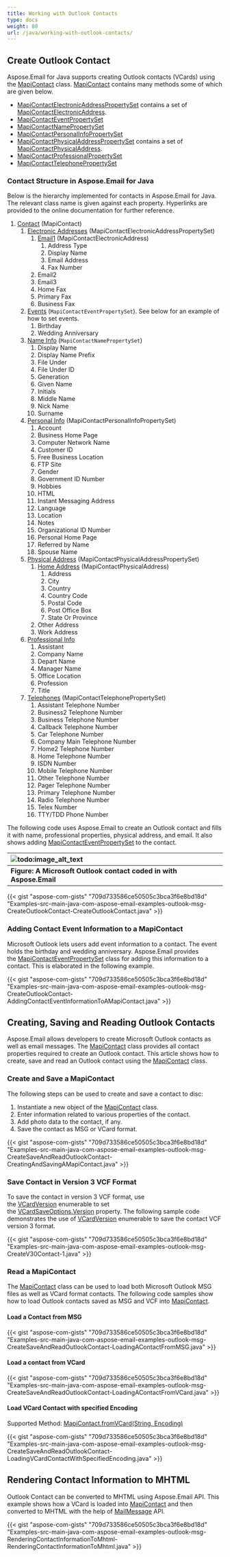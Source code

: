 ```yaml
---
title: Working with Outlook Contacts
type: docs
weight: 80
url: /java/working-with-outlook-contacts/
---
```


## **Create Outlook Contact**

Aspose.Email for Java supports creating Outlook contacts (VCards) using the [MapiContact](https://reference.aspose.com/email/java/com.aspose.email/mapicontact/) class. [MapiContact](https://reference.aspose.com/email/java/com.aspose.email/mapicontact/) contains many methods some of which are given below.

- [MapiContactElectronicAddressPropertySet](https://reference.aspose.com/email/java/com.aspose.email/mapicontactelectronicaddresspropertyset/#MapiContactElectronicAddressPropertySet--) contains a set of [MapiContactElectronicAddress](https://reference.aspose.com/email/java/com.aspose.email/mapicontactelectronicaddress/).
- [MapiContactEventPropertySet](https://reference.aspose.com/email/java/com.aspose.email/mapicontacteventpropertyset/#MapiContactEventPropertySet--)
- [MapiContactNamePropertySet](https://reference.aspose.com/email/java/com.aspose.email/mapicontactnamepropertyset/#MapiContactNamePropertySet--)
- [MapiContactPersonalInfoPropertySet](https://reference.aspose.com/email/java/com.aspose.email/mapicontactpersonalinfopropertyset/#MapiContactPersonalInfoPropertySet--)
- [MapiContactPhysicalAddressPropertySet](https://reference.aspose.com/email/java/com.aspose.email/mapicontactphysicaladdresspropertyset/#MapiContactPhysicalAddressPropertySet--) contains a set of [MapiContactPhysicalAddress](https://reference.aspose.com/email/java/com.aspose.email/mapicontactphysicaladdress/#MapiContactPhysicalAddress--).
- [MapiContactProfessionalPropertySet](https://reference.aspose.com/email/java/com.aspose.email/mapicontactprofessionalpropertyset/#MapiContactProfessionalPropertySet--)
- [MapiContactTelephonePropertySet](https://reference.aspose.com/email/java/com.aspose.email/mapicontacttelephonepropertyset/#MapiContactTelephonePropertySet--)
  
### **Contact Structure in Aspose.Email for Java**

Below is the hierarchy implemented for contacts in Aspose.Email for Java. The relevant class name is given against each property. Hyperlinks are provided to the online documentation for further reference.

1. [Contact](https://reference.aspose.com/email/java/com.aspose.email/mapicontact/) (MapiContact)
   1. [Electronic Addresses](https://reference.aspose.com/email/java/com.aspose.email/mapicontactelectronicaddresspropertyset/#MapiContactElectronicAddressPropertySet--) (MapiContactElectronicAddressPropertySet)
      1. [Email1](https://reference.aspose.com/email/java/com.aspose.email/mapicontactelectronicaddress/) (MapiContactElectronicAddress)
         1. Address Type
         1. Display Name
         1. Email Address
         1. Fax Number
      1. Email2
      1. Email3
      1. Home Fax
      1. Primary Fax
      1. Business Fax
   1. [Events](https://reference.aspose.com/email/java/com.aspose.email/mapicontacteventpropertyset/#MapiContactEventPropertySet--) (`MapiContactEventPropertySet`). See below for an example of how to set events.
      1. Birthday
      1. Wedding Anniversary
   1. [Name Info](https://reference.aspose.com/email/java/com.aspose.email/mapicontactnamepropertyset/#MapiContactNamePropertySet--) (`MapiContactNamePropertySet`)
      1. Display Name
      1. Display Name Prefix
      1. File Under
      1. File Under ID
      1. Generation
      1. Given Name
      1. Initials
      1. Middle Name
      1. Nick Name
      1. Surname
   1. [Personal Info](https://reference.aspose.com/email/java/com.aspose.email/mapicontactpersonalinfopropertyset/#MapiContactPersonalInfoPropertySet--) (MapiContactPersonalInfoPropertySet)
      1. Account
      1. Business Home Page
      1. Computer Network Name
      1. Customer ID
      1. Free Business Location
      1. FTP Site
      1. Gender
      1. Government ID Number
      1. Hobbies
      1. HTML
      1. Instant Messaging Address
      1. Language
      1. Location
      1. Notes
      1. Organizational ID Number
      1. Personal Home Page
      1. Referred by Name
      1. Spouse Name
   1. [Physical Address](https://reference.aspose.com/email/java/com.aspose.email/mapicontactphysicaladdresspropertyset/#MapiContactPhysicalAddressPropertySet--) (MapiContactPhysicalAddressPropertySet)
      1. [Home Address](https://reference.aspose.com/email/java/com.aspose.email/mapicontactphysicaladdress/#MapiContactPhysicalAddress--) (MapiContactPhysicalAddress)
         1. Address
         1. City
         1. Country
         1. Country Code
         1. Postal Code
         1. Post Office Box
         1. State Or Province
      1. Other Address
      1. Work Address
   2. [Professional Info](https://reference.aspose.com/email/java/com.aspose.email/mapicontactprofessionalpropertyset/#MapiContactProfessionalPropertySet--)
      1. Assistant
      2. Company Name
      3. Depart Name
      4. Manager Name
      5. Office Location
      6. Profession
      7. Title
   3. [Telephones](https://reference.aspose.com/email/java/com.aspose.email/mapicontacttelephonepropertyset/#MapiContactTelephonePropertySet--) (MapiContactTelephonePropertySet)
      1. Assistant Telephone Number
      2. Business2 Telephone Number
      3. Business Telephone Number
      4. Callback Telephone Number
      5. Car Telephone Number
      6. Company Main Telephone Number
      7. Home2 Telephone Number
      8. Home Telephone Number
      9. ISDN Number
      10. Mobile Telephone Number
      11. Other Telephone Number
      12. Pager Telephone Number
      13. Primary Telephone Number
      14. Radio Telephone Number
      15. Telex Number
      16. TTY/TDD Phone Number

The following code uses Aspose.Email to create an Outlook contact and fills it with name, professional properties, physical address, and email. It also shows adding [MapiContactEventPropertySet](https://reference.aspose.com/email/java/com.aspose.email/mapicontacteventpropertyset/#MapiContactEventPropertySet--) to the contact.

|![todo:image_alt_text](https://i.imgur.com/D4jXgXo.png)|
| :- |
|**Figure: A Microsoft Outlook contact coded in with Aspose.Email**|
{{< gist "aspose-com-gists" "709d733586ce50505c3bca3f6e8bd18d" "Examples-src-main-java-com-aspose-email-examples-outlook-msg-CreateOutlookContact-CreateOutlookContact.java" >}}

### **Adding Contact Event Information to a MapiContact**

Microsoft Outlook lets users add event information to a contact. The event holds the birthday and wedding anniversary. Aspose.Email provides the [MapiContactEventPropertySet](https://reference.aspose.com/email/java/com.aspose.email/mapicontacteventpropertyset/) class for adding this information to a contact. This is elaborated in the following example.

{{< gist "aspose-com-gists" "709d733586ce50505c3bca3f6e8bd18d" "Examples-src-main-java-com-aspose-email-examples-outlook-msg-CreateOutlookContact-AddingContactEventInformationToAMapiContact.java" >}}

## **Creating, Saving and Reading Outlook Contacts**

Aspose.Email allows developers to create Microsoft Outlook contacts as well as email messages. The [MapiContact](https://reference.aspose.com/email/java/com.aspose.email/mapicontact/) class provides all contact properties required to create an Outlook contact. This article shows how to create, save and read an Outlook contact using the [MapiContact](https://reference.aspose.com/email/java/com.aspose.email/mapicontact/) class.

### **Create and Save a MapiContact**

The following steps can be used to create and save a contact to disc:

1. Instantiate a new object of the [MapiContact](https://reference.aspose.com/email/java/com.aspose.email/mapicontact/) class.
1. Enter information related to various properties of the contact.
1. Add photo data to the contact, if any.
1. Save the contact as MSG or VCard format.
 

{{< gist "aspose-com-gists" "709d733586ce50505c3bca3f6e8bd18d" "Examples-src-main-java-com-aspose-email-examples-outlook-msg-CreateSaveAndReadOutlookContact-CreatingAndSavingAMapiContact.java" >}}

### **Save Contact in Version 3 VCF Format**

To save the contact in version 3 VCF format, use the [VCardVersion](https://reference.aspose.com/email/java/com.aspose.email/vcardversion/) enumerable to set the [VCardSaveOptions.Version](https://reference.aspose.com/email/java/com.aspose.email/vcardsaveoptions/#getVersion--) property. The following sample code demonstrates the use of [VCardVersion](https://reference.aspose.com/email/java/com.aspose.email/vcardversion/) enumerable to save the contact VCF version 3 format.

{{< gist "aspose-com-gists" "709d733586ce50505c3bca3f6e8bd18d" "Examples-src-main-java-com-aspose-email-examples-outlook-msg-CreateV30Contact-1.java" >}}

### **Read a MapiContact**

The [MapiContact](https://reference.aspose.com/email/java/com.aspose.email/mapicontact/) class can be used to load both Microsoft Outlook MSG files as well as VCard format contacts. The following code samples show how to load Outlook contacts saved as MSG and VCF into [MapiContact](https://reference.aspose.com/email/java/com.aspose.email/mapicontact/).

#### **Load a Contact from MSG**

{{< gist "aspose-com-gists" "709d733586ce50505c3bca3f6e8bd18d" "Examples-src-main-java-com-aspose-email-examples-outlook-msg-CreateSaveAndReadOutlookContact-LoadingAContactFromMSG.java" >}}

#### **Load a contact from VCard**

{{< gist "aspose-com-gists" "709d733586ce50505c3bca3f6e8bd18d" "Examples-src-main-java-com-aspose-email-examples-outlook-msg-CreateSaveAndReadOutlookContact-LoadingAContactFromVCard.java" >}}

#### **Load VCard Contact with specified Encoding**

Supported Method: [MapiContact.fromVCard(String, Encoding)](https://reference.aspose.com/email/java/com.aspose.email/mapicontact/#fromVCard-java.lang.String-java.nio.charset.Charset-)

{{< gist "aspose-com-gists" "709d733586ce50505c3bca3f6e8bd18d" "Examples-src-main-java-com-aspose-email-examples-outlook-msg-CreateSaveAndReadOutlookContact-LoadingVCardContactWithSpecifiedEncoding.java" >}}

## **Rendering Contact Information to MHTML**

Outlook Contact can be converted to MHTML using Aspose.Email API. This example shows how a VCard is loaded into [MapiContact](https://reference.aspose.com/email/java/com.aspose.email/mapicontact/) and then converted to MHTML with the help of [MailMessage](https://reference.aspose.com/email/java/com.aspose.email/mailmessage/) API.

{{< gist "aspose-com-gists" "709d733586ce50505c3bca3f6e8bd18d" "Examples-src-main-java-com-aspose-email-examples-outlook-msg-RenderingContactInformationToMhtml-RenderingContactInformationToMhtml.java" >}}
